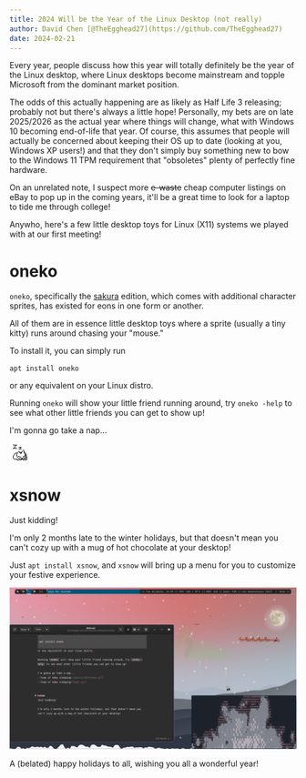 ```yaml
---
title: 2024 Will be the Year of the Linux Desktop (not really)
author: David Chen [@TheEgghead27](https://github.com/TheEgghead27)
date: 2024-02-21
---
```


Every year, people discuss how this year will totally definitely be the year of 
the Linux desktop, where Linux desktops become mainstream and topple Microsoft 
from the dominant market position.

The odds of this actually happening are as likely as Half Life 3 releasing; 
probably not but there's always a little hope! Personally, my bets are on late 
2025/2026 as the actual year where things will change, what with Windows 10 
becoming end-of-life that year. Of course, this assumes that people will 
actually be concerned about keeping their OS up to date (looking at you, 
Windows XP users!) and that they don't simply buy something new to bow to the 
Windows 11 TPM requirement that "obsoletes" plenty of perfectly fine hardware.

On an unrelated note, I suspect more ~~e-waste~~ cheap computer listings on 
eBay to pop up in the coming years, it'll be a great time to look for a laptop 
to tide me through college!

Anywho, here's a few little desktop toys for Linux (X11) systems we played with 
at our first meeting!

# oneko
`oneko`, specifically the [sakura](http://www.daidouji.com/oneko/) edition, which comes with additional character sprites, has existed for eons in one form or another.

All of them are in essence little desktop toys where a sprite (usually a tiny kitty) runs around chasing your "mouse."

To install it, you can simply run
```
apt install oneko
```
or any equivalent on your Linux distro.

Running `oneko` will show your little friend running around, try `oneko -help` to see what other little friends you can get to show up!

I'm gonna go take a nap...

![loop of neko sleeping](neko.gif)


# xsnow
Just kidding!

I'm only 2 months late to the winter holidays, but that doesn't mean you can't cozy up with a mug of hot chocolate at your desktop!

Just `apt install xsnow`, and `xsnow` will bring up a menu for you to customize your festive experience.

![My DWM desktop with cacafire, apostrophe, oneko, and xsnow running](xsnow.png)

A (belated) happy holidays to all, wishing you all a wonderful year!

